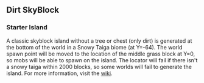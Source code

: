 ## Dirt SkyBlock
### Starter Island
A classic skyblock island without a tree or chest (only dirt) is generated at the bottom of the world in a Snowy Taiga biome (at Y=-64). The world spawn point will be moved to the location of the middle grass block at Y=0, so mobs will be able to spawn on the island. The locator will fail if there isn't a snowy taiga within 2000 blocks, so some worlds will fail to generate the island. For more information, visit the [wiki](https://github.com/BluePsychoRanger/SkyBlock_Collection/wiki).
